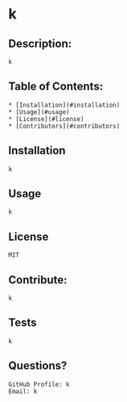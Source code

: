 # k 
  ## Description: 
    k

  ## Table of Contents: 
    * [Installation](#installation)
    * [Usage](#usage)
    * [License](#license)
    * [Contributors](#contributors)

  ## Installation
    k
  ## Usage
    k

  ## License 
    MIT

  ## Contribute:
    k

  ## Tests
    k
 
  ## Questions?

    GitHub Profile: k
    Email: k






